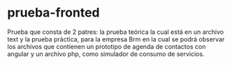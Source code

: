# prueba-fronted
Prueba que consta de 2 patres: la prueba teórica la cual está en un archivo text y la prueba práctica, para la empresa Brm en la cual se podrá observar los archivos que contienen un prototipo de agenda de contactos con angular y un archivo php, como simulador de consumo 
de servicios.

